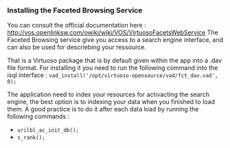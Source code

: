 ### Installing the Faceted Browsing Service

You can consult the official documentation here : http://vos.openlinksw.com/owiki/wiki/VOS/VirtuosoFacetsWebService
The Faceted Browsing service give you access to a search engine interface, and can also be used for descriebing your ressource.

That is a Virtuoso package that is by default given within the app into a .dav file format. For installing it you need to run the following command into the isql interface :
`vad_install('/opt/virtuoso-opensource/vad/fct_dav.vad', 0);`

The application need to index your resources for activacting the search engine, the best option is to indexing your data when you finished to load them. A good practice is to do it after each data load by running the following commands :
* `urilbl_ac_init_db();`
* `s_rank();`
